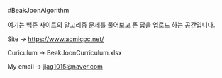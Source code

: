 #BeakJoonAlgorithm

여기는 백준 사이트의 알고리즘 문제를 풀어보고 푼 답을 업로드 하는 공간입니다.


Site 		-> https://www.acmicpc.net/

Curiculum	-> BeakJoonCurriculum.xlsx

My email	-> jjag1015@naver.com
